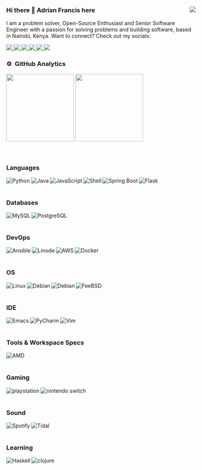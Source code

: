 ### Hi there 👋 Adrian Francis here <img align="right" src="https://komarev.com/ghpvc/?username=psycadelik&label=PROFILE+VIEWS&color=brightgreen&style=flat-square"/>

I am a problem solver, Open-Source Enthusiast and Senior Software Engineer with a passion for solving problems and building software, based in Nairobi, Kenya.
Want to connect? Check out my socials:

<div>
  <a href="https://www.linkedin.com/in/adrian-francis-0b974b148/">
    <img src="https://img.shields.io/badge/Linkedin-0A66C2?logo=linkedin&style=for-the-badge&logoColor=white" />
  </a>
  <a href="https://github.com/psycadelik">
     <img src="https://img.shields.io/badge/GitHub-100000?style=for-the-badge&logo=github&logoColor=white">
  </a>
  <a href="https://instagram.com/jk_scrolling">
     <img src="https://img.shields.io/badge/Instagram-E4405F?style=for-the-badge&logo=instagram&logoColor=white" />
  </a>
  <a href="https://discordapp.com/users/psycadel#9253">
     <img src="https://img.shields.io/badge/Discord-7289DA?style=for-the-badge&logo=discord&logoColor=white" />
  </a>
  <a href="https://www.goodreads.com/user/show/141022075-adrian-francis">
     <img src="https://img.shields.io/badge/Goodreads-372213?style=for-the-badge&logo=goodreads&logoColor=white" />
  </a>
   <a href="https://www.hackerrank.com/Psycadelik">
     <img src="https://img.shields.io/badge/-Hackerrank-2EC866?style=for-the-badge&logo=HackerRank&logoColor=white" />
   </a>
</div>

### ⚙️ &nbsp;GitHub Analytics
<div>
  <img height="180em" src="https://github-readme-stats.vercel.app/api?username=psycadelik&show_icons=true&count_private=true&hide_border=true&theme=vue-dark"/>
  <img height="180em" src="https://github-readme-stats.vercel.app/api/top-langs/?username=psycadelik&layout=compact&langs_count=8&hide_border=true&theme=vue-dark"/>
</div>&nbsp;
<br>
<br>

### Languages
<div>
  <img align="left" alt="Python" src="https://img.shields.io/badge/Python-3776AB?style=for-the-badge&logo=python&logoColor=white" />
  <img align="left" alt="Java" src="https://img.shields.io/badge/Java-ED8B00?style=for-the-badge&logo=java&logoColor=white" />
  <img align="left" alt="JavaScript" src="https://img.shields.io/badge/Javascript-F7DF1E?logo=javascript&style=for-the-badge&logoColor=black" />
  <img align="left" alt="Shell" src="https://img.shields.io/badge/Shell_Script-121011?style=for-the-badge&logo=gnu-bash&logoColor=white" />
  <img align="left" alt="Spring Boot" src="https://img.shields.io/badge/Spring-6DB33F?style=for-the-badge&logo=spring&logoColor=white" />
  <img align="left" alt="Flask" src="https://img.shields.io/badge/Flask-000000?style=for-the-badge&logo=flask&logoColor=white" />
</div>
<br>
<br>

### Databases
<div>
  <img align="left" alt="MySQL" src="https://img.shields.io/badge/MySQL-00000F?logo=mysql&style=for-the-badge&logoColor=white" />
  <img align="left" alt="PostgreSQL" src="https://img.shields.io/badge/PostgreSQL-316192?logo=postgresql&style=for-the-badge&logoColor=white" />
</div>&nbsp;
<br>
<br>

### DevOps
<div>
  <img align="left" alt="Ansible" src="https://img.shields.io/badge/Ansible-000000?style=for-the-badge&logo=ansible&logoColor=white" />
  <img align="left" alt="Linode" src="https://img.shields.io/badge/Linode-00A95C?style=for-the-badge&logo=Linode&logoColor=white" />
  <img align="left" alt="AWS" src="https://img.shields.io/badge/Amazon_AWS-232F3E?style=for-the-badge&logo=amazon-aws&logoColor=white" /> 
  <img align="left" alt="Docker" src="https://img.shields.io/badge/Docker-2496ED?logo=docker&style=for-the-badge&logoColor=white" />
</div>
<br>
<br>

### OS
<div>
  <img align="left" alt="Linux" src="https://img.shields.io/badge/Linux-FCC624?style=for-the-badge&logo=linux&logoColor=black" />
  <img align="left" alt="Debian" src="https://img.shields.io/badge/Ubuntu-E95420?style=for-the-badge&logo=ubuntu&logoColor=white" />
  <img align="left" alt="Debian" src="https://img.shields.io/badge/Debian-A81D33?style=for-the-badge&logo=debian&logoColor=white" />
  <img align="left" alt="FeeBSD" src="https://img.shields.io/badge/freebsd-AB2B28?style=for-the-badge&logo=freebsd&logoColor=white" />
</div>
<br>
<br>

### IDE
<div>
  <img align="left" alt="Emacs" src="https://img.shields.io/badge/Emacs-%237F5AB6.svg?&style=for-the-badge&logo=gnu-emacs&logoColor=white">
  <img align="left" alt="PyCharm" src="https://img.shields.io/badge/PyCharm-000000.svg?&style=for-the-badge&logo=PyCharm&logoColor=white">
  <img align="left" alt="Vim" src="https://img.shields.io/badge/VIM-%2311AB00.svg?&style=for-the-badge&logo=vim&logoColor=white">
</div>
<br>
<br>

### Tools & Workspace Specs
<div>
  <img align="left" alt="AMD" src="https://img.shields.io/badge/AMD%20Ryzen_7_3800X-ED1C24?style=for-the-badge&logo=amd&logoColor=white" />
</div>
<br>
<br>

### Gaming
<div>
  <img align="left" alt="playstation" src="https://img.shields.io/badge/PlayStation-003791?style=for-the-badge&logo=playstation&logoColor=white">
  <img align="left" alt="nintendo switch" src="https://img.shields.io/badge/Nintendo_Switch-E60012?style=for-the-badge&logo=nintendo-switch&logoColor=white">
</div>
<br>
<br>

### Sound
<div>
  <a href="https://open.spotify.com/user/21ezowrfx2unairrnrw4tyzvi">
    <img align="left" alt="Spotify" src="https://img.shields.io/badge/Spotify-1ED760?&style=for-the-badge&logo=spotify&logoColor=white" />
  </a>
  
  <img align="left" alt="Tidal" src="https://img.shields.io/badge/Tidal-000000?style=for-the-badge&logo=Tidal&logoColor=white" />
</div>
<br>
<br>

### Learning
<div>
  <img align="left" alt="Haskell" src="https://img.shields.io/badge/Haskell-5D4F85?style=for-the-badge&logo=haskell&logoColor=white" />
  <img align="left" alt="clojure" src="https://img.shields.io/badge/Clojure-5881D8?style=for-the-badge&logo=clojure&logoColor=white" />
</div>